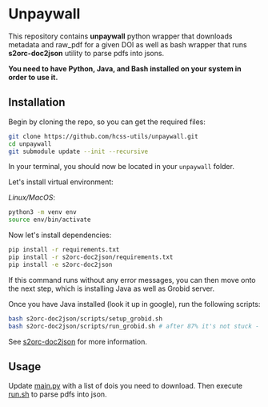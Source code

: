 # Unpaywall

This repository contains **unpaywall** python wrapper that 
downloads metadata and raw_pdf for a given DOI as well as bash wrapper that
runs **s2orc-doc2json** utility to parse pdfs into jsons. 

**You need to have Python, Java, and Bash installed on your system in order to use it.**

## Installation

Begin by cloning the repo, so you can get the required files:
```sh
git clone https://github.com/hcss-utils/unpaywall.git
cd unpaywall
git submodule update --init --recursive
```

In your terminal, you should now be located in your `unpaywall` folder. 

Let's install virtual environment: 

*Linux/MacOS*:
```sh
python3 -m venv env
source env/bin/activate
```

Now let's install dependencies:

```sh
pip install -r requirements.txt
pip install -r s2orc-doc2json/requirements.txt
pip install -e s2orc-doc2json
```

If this command runs without any error messages, you can then move onto the next step,
which is installing Java as well as Grobid server. 

Once you have Java installed (look it up in google), run the following scripts: 

```sh
bash s2orc-doc2json/scripts/setup_grobid.sh 
bash s2orc-doc2json/scripts/run_grobid.sh # after 87% it's not stuck - you could use grobid already
```

See [s2orc-doc2json](s2orc-doc2json/README.md) for more information.

## Usage

Update [main.py](main.py) with a list of dois you need to download. 
Then execute [run.sh](run.sh) to parse pdfs into json.